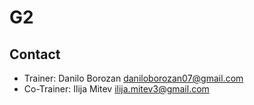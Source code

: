 # G2

## Contact

- Trainer: Danilo Borozan daniloborozan07@gmail.com
- Co-Trainer: Ilija Mitev ilija.mitev3@gmail.com
